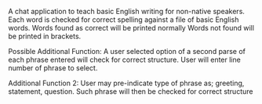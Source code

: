 A chat application to teach basic English writing for non-native speakers.
Each word is checked for correct spelling against a file of basic English words.
Words found as correct will be printed normally
Words not found will be printed in brackets.

Possible Additional Function:
A user selected option of a second parse of each phrase entered will check for correct structure.
User will enter line number of phrase to select.

Additional Function 2:
User may pre-indicate type of phrase as; greeting, statement, question. 
Such phrase will then be checked for correct structure